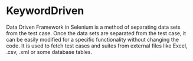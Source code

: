 # KeywordDriven
Data Driven Framework in Selenium is a method of separating data sets from the test case. Once the data sets are separated from the test case, it can be easily modified for a specific functionality without changing the code. It is used to fetch test cases and suites from external files like Excel, .csv, .xml or some database tables.
